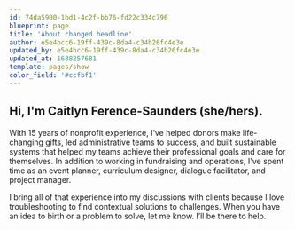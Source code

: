 ```yaml
---
id: 74da5900-1bd1-4c2f-bb76-fd22c334c796
blueprint: page
title: 'About changed headline'
author: e5e4bcc6-19ff-439c-8da4-c34b26fc4e3e
updated_by: e5e4bcc6-19ff-439c-8da4-c34b26fc4e3e
updated_at: 1688257681
template: pages/show
color_field: '#ccfbf1'
---
```

## Hi, I'm Caitlyn Ference-Saunders (she/hers).

With 15 years of nonprofit experience, I’ve helped donors make life-changing gifts, led administrative teams to success, and built sustainable systems that helped my teams achieve their professional goals and care for themselves. In addition to working in fundraising and operations, I've spent time as an event planner, curriculum designer, dialogue facilitator, and project manager. 

I bring all of that experience into my discussions with clients because I love troubleshooting to find contextual solutions to challenges. When you have an idea to birth or a problem to solve, let me know. I’ll be there to help.